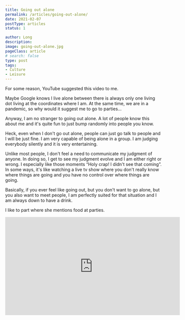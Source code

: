 ```yaml
---
title: Going out alone
permalink: /articles/going-out-alone/
date: 2021-02-07
postType: articles
status: 1

author: Long
description:
image: going-out-alone.jpg
pageClass: article
# search: false
type: post
tags:
- Culture
- Leisure
---
```


For some reason, YouTube suggested this video to me.

Maybe Google knows I live alone between there is always only one living dot living at the coordinates where I am. At the same time, we are in a pandemic, so why would it suggest me to go to parties...

Anyway, I am no stranger to going out alone. A lot of people know this about me and it's quite fun to just bump randomly into people you know.

Heck, even when I don't go out alone, people can just go talk to people and I will be just fine. I am very capable of being alone in a group. I am judging everybody silently and it is very entertaining.

Unlike most people, I don't feel a need to communicate my judgment of anyone. In doing so, I get to see my judgment evolve and I am either right or wrong. I especially like those moments “Holy crap! I didn't see that coming”. In some ways, it's like watching a live tv show where you don't really know where things are going and you have no control over where things are going.

Basically, if you ever feel like going out, but you don't want to go alone, but you also want to meet people, I am perfectly suited for that situation and I am always down to have a drink.

I like to part where she mentions food at parties.

<div class="video-wrapper">
  <iframe width="560" height="315" src="https://www.youtube.com/embed/8kFf745Yqrw" frameborder="0" allow="accelerometer; autoplay; clipboard-write; encrypted-media; gyroscope; picture-in-picture" allowfullscreen></iframe>
</div>
